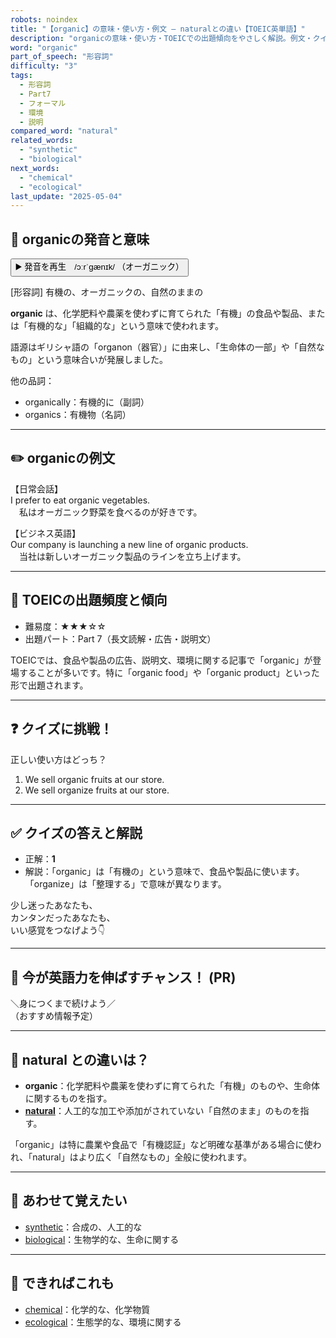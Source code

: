 ```yaml
---
robots: noindex
title: "【organic】の意味・使い方・例文 ― naturalとの違い【TOEIC英単語】"
description: "organicの意味・使い方・TOEICでの出題傾向をやさしく解説。例文・クイズ付きでnaturalとの違いもわかりやすく学べます。"
word: "organic"
part_of_speech: "形容詞"
difficulty: "3"
tags:
  - 形容詞
  - Part7
  - フォーマル
  - 環境
  - 説明
compared_word: "natural"
related_words:
  - "synthetic"
  - "biological"
next_words:
  - "chemical"
  - "ecological"
last_update: "2025-05-04"
---
```


## 🔰 organicの発音と意味

<button class="play-audio" onclick="playTTS('organic')">
  <span class="play-audio-main">
    ▶️ 発音を再生　/ɔːrˈɡænɪk/
  </span>
  <span class="play-audio-sub">
    （オーガニック）
  </span>
</button>

[形容詞] 有機の、オーガニックの、自然のままの

**organic** は、化学肥料や農薬を使わずに育てられた「有機」の食品や製品、または「有機的な」「組織的な」という意味で使われます。

語源はギリシャ語の「organon（器官）」に由来し、「生命体の一部」や「自然なもの」という意味合いが発展しました。

他の品詞：  
- organically：有機的に（副詞）
- organics：有機物（名詞）

---

## ✏️ organicの例文

【日常会話】  
I prefer to eat organic vegetables.  
　私はオーガニック野菜を食べるのが好きです。

【ビジネス英語】  
Our company is launching a new line of organic products.  
　当社は新しいオーガニック製品のラインを立ち上げます。

---

## 🎯 TOEICの出題頻度と傾向

- 難易度：★★★☆☆
- 出題パート：Part 7（長文読解・広告・説明文）

TOEICでは、食品や製品の広告、説明文、環境に関する記事で「organic」が登場することが多いです。特に「organic food」や「organic product」といった形で出題されます。

---

## ❓ クイズに挑戦！

正しい使い方はどっち？

1. We sell organic fruits at our store.  
2. We sell organize fruits at our store.

---

## ✅ クイズの答えと解説

- 正解：**1**
- 解説：「organic」は「有機の」という意味で、食品や製品に使います。「organize」は「整理する」で意味が異なります。

少し迷ったあなたも、  
カンタンだったあなたも、  
いい感覚をつなげよう👇️

---

## 🚀 今が英語力を伸ばすチャンス！ (PR)

<div class="info-center">
＼身につくまで続けよう／<br>  
（おすすめ情報予定）
</div>

---

## 🤔  natural との違いは？

- **organic**：化学肥料や農薬を使わずに育てられた「有機」のものや、生命体に関するものを指す。
- **[natural](/word/natural)**：人工的な加工や添加がされていない「自然のまま」のものを指す。

「organic」は特に農業や食品で「有機認証」など明確な基準がある場合に使われ、「natural」はより広く「自然なもの」全般に使われます。

---

## 🧩 あわせて覚えたい

- [synthetic](/word/synthetic)：合成の、人工的な
- [biological](/word/biological)：生物学的な、生命に関する

---

## 📖 できればこれも

- [chemical](/word/chemical)：化学的な、化学物質
- [ecological](/word/ecological)：生態学的な、環境に関する

<!-- cvid: aid21_bid24 -->
